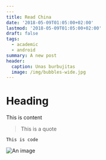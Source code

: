 ```yaml
---
---
title: Read China
date: '2018-05-09T01:05:00+02:00'
lastmod: '2018-05-09T01:05:00+02:00'
draft: false
tags:
  - academic
  - android
summary: A new post
header:
  caption: Unas burbujitas
  image: /img/bubbles-wide.jpg
---
```

# Heading

This is content

> This is a quote

```
This is code
```

![An image](/img/portrait.jpg)
